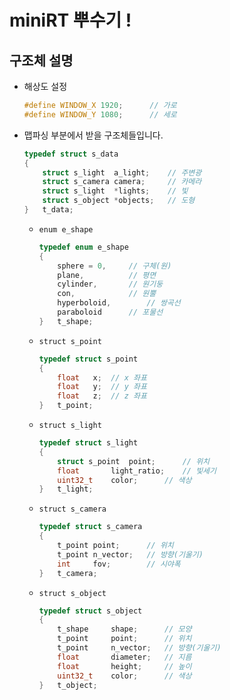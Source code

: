 # miniRT 뿌수기 !
## 구조체 설명
- 해상도 설정
	```c
	#define WINDOW_X 1920;		// 가로
	#define WINDOW_Y 1080;		// 세로
	```
- 맵파싱 부분에서 받을 구조체들입니다.
	```c
	typedef struct s_data
	{
		struct s_light	a_light;	// 주변광
		struct s_camera	camera;		// 카메라
		struct s_light	*lights;	// 빛
		struct s_object	*objects;	// 도형
	}	t_data;
	```
	+ `enum e_shape`
		```c
		typedef enum e_shape
		{
			sphere = 0,		// 구체(원)
			plane,			// 평면
			cylinder,		// 원기둥
			con,			// 원뿔
			hyperboloid,		// 쌍곡선
			paraboloid		// 포물선
		}	t_shape;
		```
	+ `struct s_point`
		```c
		typedef struct s_point
		{
			float	x;	// x 좌표
			float	y;	// y 좌표
			float	z;	// z 좌표
		}	t_point;
		```
	+ `struct s_light`
		```c
		typedef struct s_light
		{
			struct s_point	point;		// 위치
			float		light_ratio;	// 빛세기
			uint32_t	color;		// 색상
		}	t_light;
		```
	+ `struct s_camera`
		```c
		typedef struct s_camera
		{
			t_point	point;		// 위치
			t_point	n_vector;	// 방향(기울기)
			int		fov;		// 시야폭
		}	t_camera;
		```
	+ `struct s_object`
		```c
		typedef struct s_object
		{
			t_shape		shape;		// 모양
			t_point		point;		// 위치
			t_point		n_vector;	// 방향(기울기)
			float		diameter;	// 지름
			float		height;		// 높이
			uint32_t	color;		// 색상
		}	t_object;
		```
